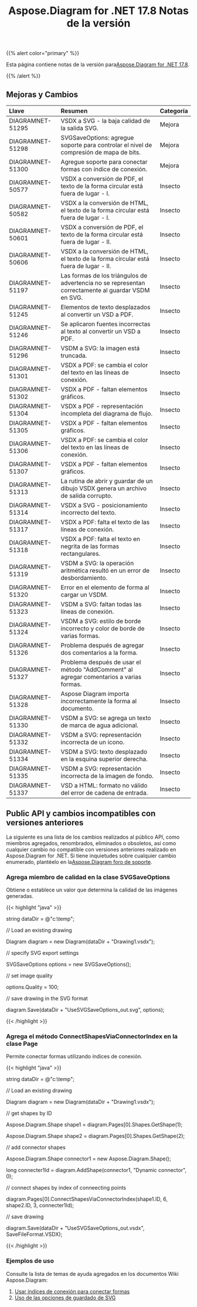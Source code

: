 ﻿---
title: Aspose.Diagram for .NET 17.8 Notas de la versión
type: docs
weight: 50
url: /es/net/aspose-diagram-for-net-17-8-release-notes/
---
{{% alert color="primary" %}} 

 Esta página contiene notas de la versión para[Aspose.Diagram for .NET 17.8](https://www.nuget.org/packages/Aspose.Diagram/17.8.0).

{{% /alert %}} 
## **Mejoras y Cambios**

|**Llave**|**Resumen**|**Categoría**|
|:- |:- |:- |
|DIAGRAMNET-51295|VSDX a SVG - la baja calidad de la salida SVG.|Mejora|
|DIAGRAMNET-51298|SVGSaveOptions: agregue soporte para controlar el nivel de compresión de mapa de bits.|Mejora|
|DIAGRAMNET-51300|Agregue soporte para conectar formas con índice de conexión.|Mejora|
|DIAGRAMNET-50577|VSDX a conversión de PDF, el texto de la forma circular está fuera de lugar - I.|Insecto|
|DIAGRAMNET-50582|VSDX a la conversión de HTML, el texto de la forma circular está fuera de lugar - I.|Insecto|
|DIAGRAMNET-50601|VSDX a conversión de PDF, el texto de la forma circular está fuera de lugar - II.|Insecto|
|DIAGRAMNET-50606|VSDX a la conversión de HTML, el texto de la forma circular está fuera de lugar - II.|Insecto|
|DIAGRAMNET-51197|Las formas de los triángulos de advertencia no se representan correctamente al guardar VSDM en SVG.|Insecto|
|DIAGRAMNET-51245|Elementos de texto desplazados al convertir un VSD a PDF.|Insecto|
|DIAGRAMNET-51246|Se aplicaron fuentes incorrectas al texto al convertir un VSD a PDF.|Insecto|
|DIAGRAMNET-51296|VSDM a SVG: la imagen está truncada.|Insecto|
|DIAGRAMNET-51301|VSDX a PDF: se cambia el color del texto en las líneas de conexión.|Insecto|
|DIAGRAMNET-51302|VSDX a PDF - faltan elementos gráficos.|Insecto|
|DIAGRAMNET-51304|VSDX a PDF - representación incompleta del diagrama de flujo.|Insecto|
|DIAGRAMNET-51305|VSDX a PDF - faltan elementos gráficos.|Insecto|
|DIAGRAMNET-51306|VSDX a PDF: se cambia el color del texto en las líneas de conexión.|Insecto|
|DIAGRAMNET-51307|VSDX a PDF - faltan elementos gráficos.|Insecto|
|DIAGRAMNET-51313|La rutina de abrir y guardar de un dibujo VSDX genera un archivo de salida corrupto.|Insecto|
|DIAGRAMNET-51314|VSDX a SVG - posicionamiento incorrecto del texto.|Insecto|
|DIAGRAMNET-51317|VSDX a PDF: falta el texto de las líneas de conexión.|Insecto|
|DIAGRAMNET-51318|VSDX a PDF: falta el texto en negrita de las formas rectangulares.|Insecto|
|DIAGRAMNET-51319|VSDM a SVG: la operación aritmética resultó en un error de desbordamiento.|Insecto|
|DIAGRAMNET-51320|Error en el elemento de forma al cargar un VSDM.|Insecto|
|DIAGRAMNET-51323|VSDM a SVG: faltan todas las líneas de conexión.|Insecto|
|DIAGRAMNET-51324|VSDM a SVG: estilo de borde incorrecto y color de borde de varias formas.|Insecto|
|DIAGRAMNET-51326|Problema después de agregar dos comentarios a la forma.|Insecto|
|DIAGRAMNET-51327|Problema después de usar el método "AddComment" al agregar comentarios a varias formas.|Insecto|
|DIAGRAMNET-51328|Aspose Diagram importa incorrectamente la forma al documento.|Insecto|
|DIAGRAMNET-51330|VSDM a SVG: se agrega un texto de marca de agua adicional.|Insecto|
|DIAGRAMNET-51332|VSDM a SVG: representación incorrecta de un icono.|Insecto|
|DIAGRAMNET-51334|VSDM a SVG: texto desplazado en la esquina superior derecha.|Insecto|
|DIAGRAMNET-51335|VSDM a SVG: representación incorrecta de la imagen de fondo.|Insecto|
|DIAGRAMNET-51337|VSD a HTML: formato no válido del error de cadena de entrada.|Insecto|
## **Public API y cambios incompatibles con versiones anteriores**
La siguiente es una lista de los cambios realizados al público API, como miembros agregados, renombrados, eliminados o obsoletos, así como cualquier cambio no compatible con versiones anteriores realizado en Aspose.Diagram for .NET. Si tiene inquietudes sobre cualquier cambio enumerado, plantéelo en la[Aspose.Diagram foro de soporte](https://forum.aspose.com/c/diagram/17).
### **Agrega miembro de calidad en la clase SVGSaveOptions**
Obtiene o establece un valor que determina la calidad de las imágenes generadas.

{{< highlight "java" >}}

 string dataDir = @"c:\temp\";

// Load an existing drawing

Diagram diagram = new Diagram(dataDir + "Drawing1.vsdx");

// specify SVG export settings

SVGSaveOptions options = new SVGSaveOptions();

// set image quality

options.Quality = 100;

// save drawing in the SVG format

diagram.Save(dataDir + "UseSVGSaveOptions_out.svg", options);

{{< /highlight >}}
### **Agrega el método ConnectShapesViaConnectorIndex en la clase Page**
Permite conectar formas utilizando índices de conexión.

{{< highlight "java" >}}

 string dataDir = @"c:\temp\";

// Load an existing drawing

Diagram diagram = new Diagram(dataDir + "Drawing1.vsdx");

// get shapes by ID

Aspose.Diagram.Shape shape1 = diagram.Pages[0].Shapes.GetShape(1);

Aspose.Diagram.Shape shape2 = diagram.Pages[0].Shapes.GetShape(2);

// add connector shapes

Aspose.Diagram.Shape connector1 = new Aspose.Diagram.Shape();

long connecter1Id = diagram.AddShape(connector1, "Dynamic connector", 0);

// connect shapes by index of conneecting points

diagram.Pages[0].ConnectShapesViaConnectorIndex(shape1.ID, 6, shape2.ID, 3, connecter1Id);

// save drawing

diagram.Save(dataDir + "UseSVGSaveOptions_out.vsdx", SaveFileFormat.VSDX);

{{< /highlight >}}
### **Ejemplos de uso**
Consulte la lista de temas de ayuda agregados en los documentos Wiki Aspose.Diagram:

1. [Usar índices de conexión para conectar formas](https://docs.aspose.com/diagram/net/add-retrieve-copy-and-read-visio-shape-data/#use-connection-indexes-to-connect-shapes)
1. [Uso de las opciones de guardado de SVG](https://docs.aspose.com/diagram/net/save-visio-document/)
